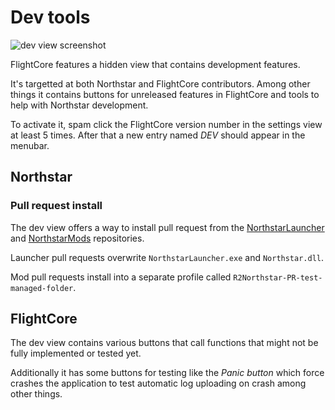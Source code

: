 # Dev tools

![dev view screenshot](../assets/dev-view-screenshot.png)

FlightCore features a hidden view that contains development features.

It's targetted at both Northstar and FlightCore contributors. Among other things it contains buttons for unreleased features in FlightCore and tools to help with Northstar development.

To activate it, spam click the FlightCore version number in the settings view at least 5 times. After that a new entry named _DEV_ should appear in the menubar.

## Northstar

### Pull request install

The dev view offers a way to install pull request from the [NorthstarLauncher](https://github.com/R2Northstar/NorthstarLauncher) and [NorthstarMods](https://github.com/R2Northstar/NorthstarMods) repositories.

Launcher pull requests overwrite `NorthstarLauncher.exe` and `Northstar.dll`.

Mod pull requests install into a separate profile called `R2Northstar-PR-test-managed-folder`.


## FlightCore

The dev view contains various buttons that call functions that might not be fully implemented or tested yet.

Additionally it has some buttons for testing like the _Panic button_ which force crashes the application to test automatic log uploading on crash among other things.
